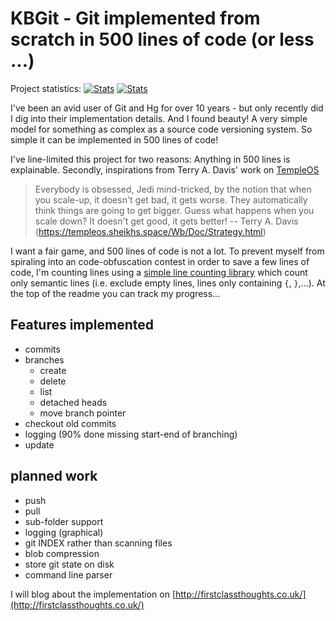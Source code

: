 # KBGit - Git implemented from scratch in 500 lines of code (or less ...)

Project statistics:  <!--start-->
[![Stats](https://img.shields.io/badge/Code_lines-273-ff69b4.svg)]()
[![Stats](https://img.shields.io/badge/Doc_lines-19-ff69b4.svg)]()
<!--end-->

I've been an avid user of Git and Hg for over 10 years - but only recently did I dig into their implementation details. And 
I found beauty! A very simple model for something as complex as a source code versioning system. So simple it can be implemented in 500 lines of code! 

I've line-limited this project for two reasons: Anything in 500 lines is explainable. Secondly, inspirations from Terry A. Davis' work on [TempleOS](http://www.templeos.org)

>	Everybody is obsessed, Jedi mind-tricked, by the notion that when you scale-up, 
>	it doesn't get bad, it gets worse.  They automatically think things are going to 
>	get bigger.  Guess what happens when you scale down?  It doesn't get good, it 
>	gets better!
>	-- Terry A. Davis (https://templeos.sheikhs.space/Wb/Doc/Strategy.html)

I want a fair game, and 500 lines of code is not a lot. To prevent myself from spiraling into an code-obfuscation contest in order to save a few lines of code, I'm counting lines using a [simple line counting library](https://github.com/kbilsted/LineCounter.Net) 
which count only semantic lines (i.e. exclude empty lines, lines only containing `{`, `}`,...). At the top of the readme you can track my progress...


## Features implemented

 * commits
 * branches
   * create
   * delete
   * list
   * detached heads
   * move branch pointer
 * checkout old commits
 * logging (90% done missing start-end of branching)
 * update 

## planned work 
	
 * push
 * pull
 * sub-folder support
 * logging (graphical)
 * git INDEX rather than scanning files
 * blob compression
 * store git state on disk 
 * command line parser


I will blog about the implementation on [http://firstclassthoughts.co.uk/](http://firstclassthoughts.co.uk/)